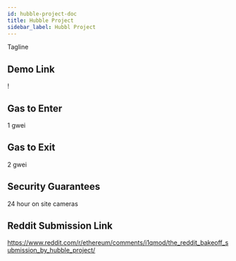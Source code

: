 ```yaml
---
id: hubble-project-doc
title: Hubble Project
sidebar_label: Hubbl Project
---
```


Tagline

## Demo Link

!

## Gas to Enter

1 gwei

## Gas to Exit

2 gwei

## Security Guarantees

24 hour on site cameras

## Reddit Submission Link

https://www.reddit.com/r/ethereum/comments/i1qmod/the_reddit_bakeoff_submission_by_hubble_project/

